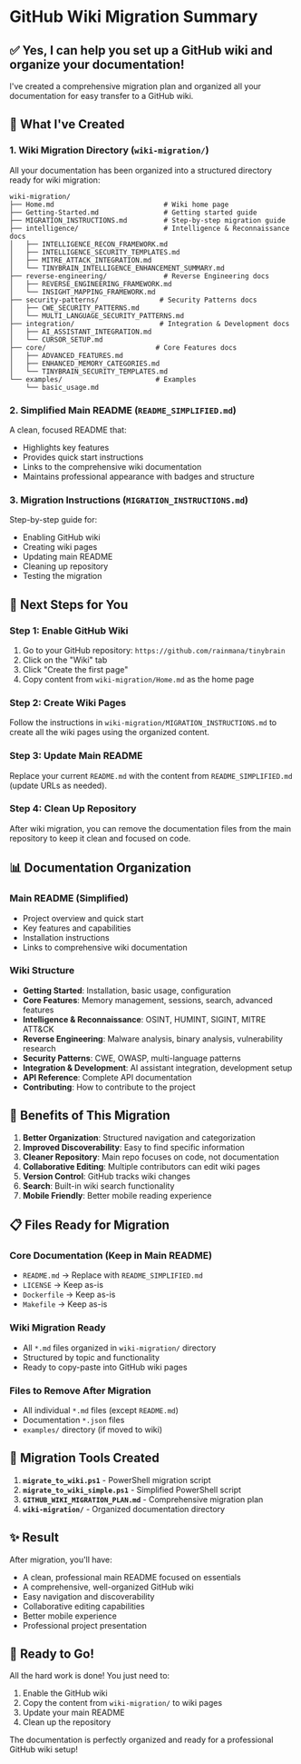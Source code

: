 # GitHub Wiki Migration Summary

## ✅ **Yes, I can help you set up a GitHub wiki and organize your documentation!**

I've created a comprehensive migration plan and organized all your documentation for easy transfer to a GitHub wiki.

## 📁 **What I've Created**

### 1. **Wiki Migration Directory** (`wiki-migration/`)
All your documentation has been organized into a structured directory ready for wiki migration:

```
wiki-migration/
├── Home.md                           # Wiki home page
├── Getting-Started.md                # Getting started guide
├── MIGRATION_INSTRUCTIONS.md         # Step-by-step migration guide
├── intelligence/                     # Intelligence & Reconnaissance docs
│   ├── INTELLIGENCE_RECON_FRAMEWORK.md
│   ├── INTELLIGENCE_SECURITY_TEMPLATES.md
│   ├── MITRE_ATTACK_INTEGRATION.md
│   └── TINYBRAIN_INTELLIGENCE_ENHANCEMENT_SUMMARY.md
├── reverse-engineering/              # Reverse Engineering docs
│   ├── REVERSE_ENGINEERING_FRAMEWORK.md
│   └── INSIGHT_MAPPING_FRAMEWORK.md
├── security-patterns/               # Security Patterns docs
│   ├── CWE_SECURITY_PATTERNS.md
│   └── MULTI_LANGUAGE_SECURITY_PATTERNS.md
├── integration/                     # Integration & Development docs
│   ├── AI_ASSISTANT_INTEGRATION.md
│   └── CURSOR_SETUP.md
├── core/                           # Core Features docs
│   ├── ADVANCED_FEATURES.md
│   ├── ENHANCED_MEMORY_CATEGORIES.md
│   └── TINYBRAIN_SECURITY_TEMPLATES.md
└── examples/                       # Examples
    └── basic_usage.md
```

### 2. **Simplified Main README** (`README_SIMPLIFIED.md`)
A clean, focused README that:
- Highlights key features
- Provides quick start instructions
- Links to the comprehensive wiki documentation
- Maintains professional appearance with badges and structure

### 3. **Migration Instructions** (`MIGRATION_INSTRUCTIONS.md`)
Step-by-step guide for:
- Enabling GitHub wiki
- Creating wiki pages
- Updating main README
- Cleaning up repository
- Testing the migration

## 🚀 **Next Steps for You**

### **Step 1: Enable GitHub Wiki**
1. Go to your GitHub repository: `https://github.com/rainmana/tinybrain`
2. Click on the "Wiki" tab
3. Click "Create the first page"
4. Copy content from `wiki-migration/Home.md` as the home page

### **Step 2: Create Wiki Pages**
Follow the instructions in `wiki-migration/MIGRATION_INSTRUCTIONS.md` to create all the wiki pages using the organized content.

### **Step 3: Update Main README**
Replace your current `README.md` with the content from `README_SIMPLIFIED.md` (update URLs as needed).

### **Step 4: Clean Up Repository**
After wiki migration, you can remove the documentation files from the main repository to keep it clean and focused on code.

## 📊 **Documentation Organization**

### **Main README (Simplified)**
- Project overview and quick start
- Key features and capabilities
- Installation instructions
- Links to comprehensive wiki documentation

### **Wiki Structure**
- **Getting Started**: Installation, basic usage, configuration
- **Core Features**: Memory management, sessions, search, advanced features
- **Intelligence & Reconnaissance**: OSINT, HUMINT, SIGINT, MITRE ATT&CK
- **Reverse Engineering**: Malware analysis, binary analysis, vulnerability research
- **Security Patterns**: CWE, OWASP, multi-language patterns
- **Integration & Development**: AI assistant integration, development setup
- **API Reference**: Complete API documentation
- **Contributing**: How to contribute to the project

## 🎯 **Benefits of This Migration**

1. **Better Organization**: Structured navigation and categorization
2. **Improved Discoverability**: Easy to find specific information
3. **Cleaner Repository**: Main repo focuses on code, not documentation
4. **Collaborative Editing**: Multiple contributors can edit wiki pages
5. **Version Control**: GitHub tracks wiki changes
6. **Search**: Built-in wiki search functionality
7. **Mobile Friendly**: Better mobile reading experience

## 📋 **Files Ready for Migration**

### **Core Documentation (Keep in Main README)**
- `README.md` → Replace with `README_SIMPLIFIED.md`
- `LICENSE` → Keep as-is
- `Dockerfile` → Keep as-is
- `Makefile` → Keep as-is

### **Wiki Migration Ready**
- All `*.md` files organized in `wiki-migration/` directory
- Structured by topic and functionality
- Ready to copy-paste into GitHub wiki pages

### **Files to Remove After Migration**
- All individual `*.md` files (except `README.md`)
- Documentation `*.json` files
- `examples/` directory (if moved to wiki)

## 🔧 **Migration Tools Created**

1. **`migrate_to_wiki.ps1`** - PowerShell migration script
2. **`migrate_to_wiki_simple.ps1`** - Simplified PowerShell script
3. **`GITHUB_WIKI_MIGRATION_PLAN.md`** - Comprehensive migration plan
4. **`wiki-migration/`** - Organized documentation directory

## ✨ **Result**

After migration, you'll have:
- A clean, professional main README focused on essentials
- A comprehensive, well-organized GitHub wiki
- Easy navigation and discoverability
- Collaborative editing capabilities
- Better mobile experience
- Professional project presentation

## 🎉 **Ready to Go!**

All the hard work is done! You just need to:
1. Enable the GitHub wiki
2. Copy the content from `wiki-migration/` to wiki pages
3. Update your main README
4. Clean up the repository

The documentation is perfectly organized and ready for a professional GitHub wiki setup!
